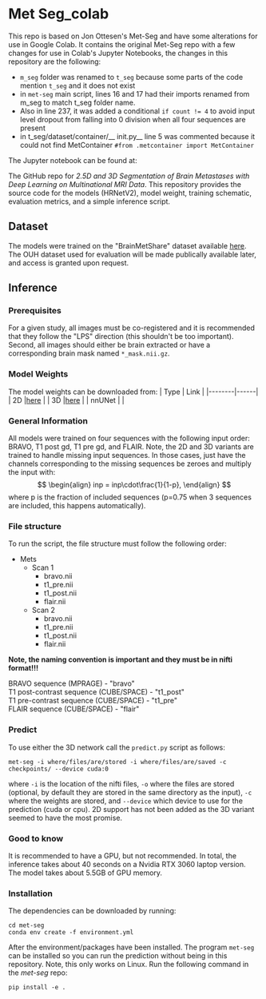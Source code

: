# Met Seg_colab

This repo is based on Jon Ottesen's Met-Seg and have some alterations for use in Google Colab. It contains the original Met-Seg repo with a few changes for use in Colab's Jupyter Notebooks, the changes in this repository are the following:

* `m_seg` folder was renamed to `t_seg` because some parts of the code mention `t_seg` and it does not exist
* in `met-seg` main script, lines 16 and 17 had their imports renamed from m_seg to match t_seg folder name.
* Also in line 237, it was added a conditional `if count != 4` to avoid input level dropout from falling into 0 division when all four sequences are present
* in t_seg/dataset/container/__ init.py__ line 5 was commented because it could not find MetContainer `#from .metcontainer import MetContainer`

The Jupyter notebook can be found at: 

The GitHub repo for *2.5D and 3D Segmentation of Brain Metastases with Deep Learning on Multinational MRI Data*. This repository provides the source code for the models (HRNetV2), model weight, training schematic, evaluation metrics, and a simple inference script.

## Dataset

The models were trained on the "BrainMetShare" dataset available [here](https://aimi.stanford.edu/brainmetshare). The OUH dataset used for evaluation will be made publically available later, and access is granted upon request.

## Inference

### Prerequisites

For a given study, all images must be co-registered and it is recommended that they follow the "LPS" direction (this shouldn't be too important). Second, all images should either be brain extracted or have a corresponding brain mask named ```*_mask.nii.gz```.

### Model Weights

The model weights can be downloaded from:
| Type   | Link |
|--------|------|
| 2D     |[here](https://drive.google.com/file/d/1G9D11GNS7m5zpNMDaC5CXzMrLr4XqP_q/view?usp=sharing)   |
| 3D     |[here](https://drive.google.com/file/d/1zL5oiwE48LVXTsDd7kiJ8KN-hx4oGAiB/view?usp=sharing)   |
| nnUNet |      |

### General Information

All models were trained on four sequences with the following input order: BRAVO, T1 post gd, T1 pre gd, and FLAIR. Note, the 2D and 3D variants are trained to handle missing input sequences. In those cases, just have the channels corresponding to the missing sequences be zeroes and multiply the input with:
$$
\begin{align}
inp = inp\cdot\frac{1}{1-p},
\end{align}
$$
where p is the fraction of included sequences (p=0.75 when 3 sequences are included, this happens automatically).

### File structure

To run the script, the file structure must follow the following order:
- Mets
    - Scan 1
        - bravo.nii
        - t1_pre.nii
        - t1_post.nii
        - flair.nii
    - Scan 2
        - bravo.nii
        - t1_pre.nii
        - t1_post.nii
        - flair.nii

**Note, the naming convention is important and they must be in nifti format!!!**

BRAVO sequence (MPRAGE) - "bravo"\
T1 post-contrast sequence (CUBE/SPACE) - "t1_post"\
T1 pre-contrast sequence (CUBE/SPACE) - "t1_pre"\
FLAIR sequence (CUBE/SPACE) - "flair"


### Predict

To use either the 3D network call the ```predict.py``` script as follows:
```
met-seg -i where/files/are/stored -i where/files/are/saved -c checkpoints/ --device cuda:0
```
where ```-i``` is the location of the nifti files, ```-o``` where the files are stored (optional, by default they are stored in the same directory as the input), ```-c``` where the weights are stored, and ```--device``` which device to use for the prediction (cuda or cpu). 2D support has not been added as the 3D variant seemed to have the most promise.

### Good to know

It is recommended to have a GPU, but not recommended. In total, the inference takes about 40 seconds on a Nvidia RTX 3060 laptop version. The model takes about 5.5GB of GPU memory.

### Installation

The dependencies can be downloaded by running:
```
cd met-seg
conda env create -f environment.yml
```
After the environment/packages have been installed. The program ```met-seg``` can be installed so you can run the prediction without being in this repository. Note, this only works on Linux. Run the following command in the *met-seg* repo:
```
pip install -e .
```
